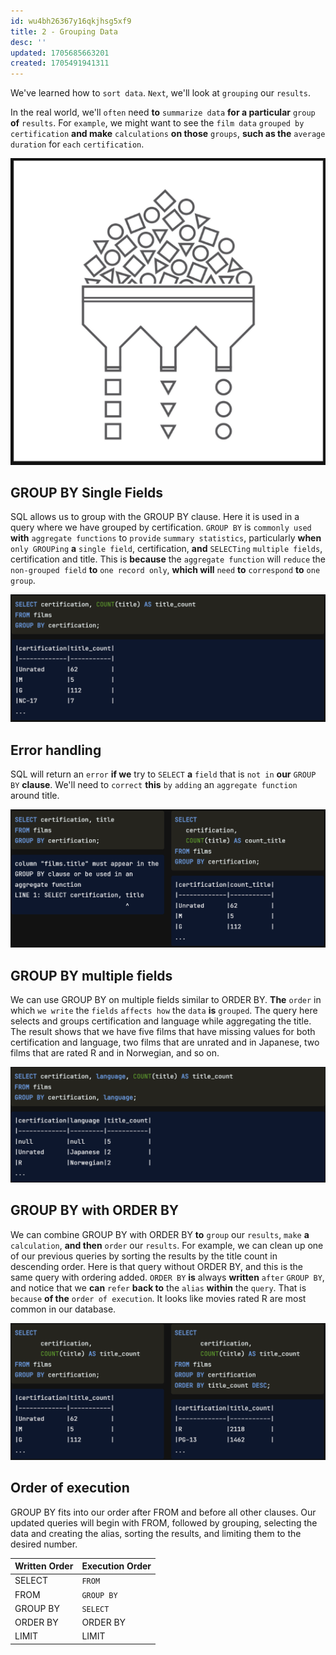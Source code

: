```yaml
---
id: wu4bh26367y16qkjhsg5xf9
title: 2 - Grouping Data
desc: ''
updated: 1705685663201
created: 1705491941311
---
```


We've learned how to `sort data`. `Next`, we'll look at `grouping` our `results`.

In the real world, we'll `often` need **to** `summarize data` **for a particular** `group` **of** `results`. For `example`, we might want to see the `film data` `grouped by` `certification` **and make** `calculations` **on those** `groups`, **such as the** `average duration` for `each` `certification`.

![Alt text](image-97.png)


## GROUP BY Single Fields

SQL allows us to group with the GROUP BY clause. Here it is used in a query where we have grouped by certification. `GROUP BY` is `commonly used` **with** `aggregate functions` to `provide` `summary statistics`, particularly **when** `only GROUPing` **a** `single field`, certification, **and** `SELECTing` `multiple fields`, certification and title. This is **because** the `aggregate function` will `reduce` the `non-grouped field` **to** `one record only`, **which will** `need` **to** `correspond` **to** `one group`.

![Alt text](image-98.png)


## Error handling

SQL will return an `error` **if we** try to `SELECT` **a** `field` that is `not in` **our** `GROUP BY` **clause**. We'll need to `correct` **this** `by` `adding` an `aggregate function` around title.

![Alt text](image-99.png)


## GROUP BY multiple fields

We can use GROUP BY on multiple fields similar to ORDER BY. **The** `order` in which `we write` the `fields` `affects how` the `data` **is** `grouped`. The query here selects and groups certification and language while aggregating the title. The result shows that we have five films that have missing values for both certification and language, two films that are unrated and in Japanese, two films that are rated R and in Norwegian, and so on.

![Alt text](image-100.png)


## GROUP BY with ORDER BY

We can combine GROUP BY with ORDER BY **to** `group` our `results`, `make` **a** `calculation`, **and then** `order` our `results`. For example, we can clean up one of our previous queries by sorting the results by the title count in descending order. Here is that query without ORDER BY, and this is the same query with ordering added. `ORDER BY` **is** always **written** `after` `GROUP BY`, and notice that we **can** `refer` **back to** the `alias` **within** the `query`. That is `because` **of the** `order of execution`. It looks like movies rated R are most common in our database.

![Alt text](image-101.png)


## Order of execution

GROUP BY fits into our order after FROM and before all other clauses. Our updated queries will begin with FROM, followed by grouping, selecting the data and creating the alias, sorting the results, and limiting them to the desired number.

Written Order   |   Execution Order
---             |   ---
SELECT          |   `FROM`
FROM            |   `GROUP BY`
GROUP BY        |   `SELECT`
ORDER BY        |   ORDER BY
LIMIT           |   LIMIT